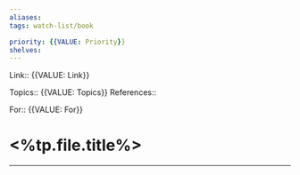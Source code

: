```yaml
---
aliases: 
tags: watch-list/book

priority: {{VALUE: Priority}}
shelves: 
---
```

Link:: {{VALUE: Link}}

Topics:: {{VALUE: Topics}}
References:: 

For:: {{VALUE: For}}

# <%tp.file.title%>
---
